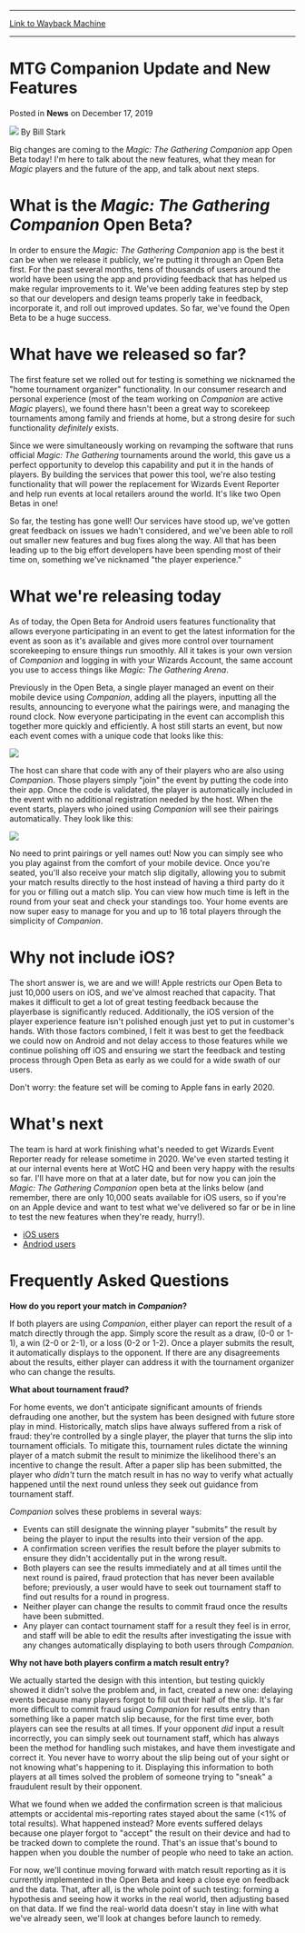 
---
[Link to Wayback Machine](https://web.archive.org/web/20200107185012/https://magic.wizards.com/en/articles/archive/news/mtg-companion-update-and-new-features-2019-12-17)

[_metadata_:author]:- "Bill Stark"
[_metadata_:description]:- "Read all about the big changes coming to the Magic: The Gathering Companion app Open Beta today!"
[_metadata_:generator]:- "Drupal 7 (http://drupal.org)"
[_metadata_:node]:- "1492582"
[_metadata_:publish_date]:- "2019-12-17"
[_metadata_:source]:- "div-main-content"
[_metadata_:title]:- "MTG Companion Update and New Features"
[_metadata_:wayback_capture_timestamp]:- "2020-01-07 18:50:12"
[_metadata_:wayback_raw_url]:- "https://web.archive.org/web/20200107185012id_/https://magic.wizards.com/en/articles/archive/news/mtg-companion-update-and-new-features-2019-12-17"
[_metadata_:wayback_url]:- "https://magic.wizards.com/en/articles/archive/news/mtg-companion-update-and-new-features-2019-12-17"
---


MTG Companion Update and New Features
=====================================



 Posted in **News**
 on December 17, 2019 






![](https://media.magic.wizards.com/styles/auth_small/public/images/person/authorpic_BillStark.jpg)
By Bill Stark











Big changes are coming to the *Magic: The Gathering Companion* app Open Beta today! I'm here to talk about the new features, what they mean for *Magic* players and the future of the app, and talk about next steps.


What is the *Magic: The Gathering* *Companion* Open Beta?
=========================================================


In order to ensure the *Magic: The Gathering* *Companion* app is the best it can be when we release it publicly, we're putting it through an Open Beta first. For the past several months, tens of thousands of users around the world have been using the app and providing feedback that has helped us make regular improvements to it. We've been adding features step by step so that our developers and design teams properly take in feedback, incorporate it, and roll out improved updates. So far, we've found the Open Beta to be a huge success.


What have we released so far?
=============================


The first feature set we rolled out for testing is something we nicknamed the "home tournament organizer" functionality. In our consumer research and personal experience (most of the team working on *Companion* are active *Magic* players), we found there hasn't been a great way to scorekeep tournaments among family and friends at home, but a strong desire for such functionality *definitely* exists.


Since we were simultaneously working on revamping the software that runs official *Magic: The Gathering* tournaments around the world, this gave us a perfect opportunity to develop this capability and put it in the hands of players. By building the services that power this tool, we're also testing functionality that will power the replacement for Wizards Event Reporter and help run events at local retailers around the world. It's like two Open Betas in one!


So far, the testing has gone well! Our services have stood up, we've gotten great feedback on issues we hadn't considered, and we've been able to roll out smaller new features and bug fixes along the way. All that has been leading up to the big effort developers have been spending most of their time on, something we've nicknamed "the player experience."


What we're releasing today
==========================


As of today, the Open Beta for Android users features functionality that allows everyone participating in an event to get the latest information for the event as soon as it's available and gives more control over tournament scorekeeping to ensure things run smoothly. All it takes is your own version of *Companion* and logging in with your Wizards Account, the same account you use to access things like *Magic: The Gathering Arena*.


Previously in the Open Beta, a single player managed an event on their mobile device using *Companion*, adding all the players, inputting all the results, announcing to everyone what the pairings were, and managing the round clock. Now everyone participating in the event can accomplish this together more quickly and efficiently. A host still starts an event, but now each event comes with a unique code that looks like this:


![](https://media.wizards.com/2019/images/daily/Companion%20App%20-%20Event%20Entry%20Code%20Player.jpg)


The host can share that code with any of their players who are also using *Companion*. Those players simply "join" the event by putting the code into their app. Once the code is validated, the player is automatically included in the event with no additional registration needed by the host. When the event starts, players who joined using *Companion* will see their pairings automatically. They look like this:


![](https://media.wizards.com/2019/images/daily/Companion%20App%20-%20Match%20Results.jpg)


No need to print pairings or yell names out! Now you can simply see who you play against from the comfort of your mobile device. Once you're seated, you'll also receive your match slip digitally, allowing you to submit your match results directly to the host instead of having a third party do it for you or filling out a match slip. You can view how much time is left in the round from your seat and check your standings too. Your home events are now super easy to manage for you and up to 16 total players through the simplicity of *Companion*.


Why not include iOS?
====================


The short answer is, we are and we will! Apple restricts our Open Beta to just 10,000 users on iOS, and we've almost reached that capacity. That makes it difficult to get a lot of great testing feedback because the playerbase is significantly reduced. Additionally, the iOS version of the player experience feature isn't polished enough just yet to put in customer's hands. With those factors combined, I felt it was best to get the feedback we could now on Android and not delay access to those features while we continue polishing off iOS and ensuring we start the feedback and testing process through Open Beta as early as we could for a wide swath of our users.


Don't worry: the feature set will be coming to Apple fans in early 2020.


What's next
===========


The team is hard at work finishing what's needed to get Wizards Event Reporter ready for release sometime in 2020. We've even started testing it at our internal events here at WotC HQ and been very happy with the results so far. I'll have more on that at a later date, but for now you can join the *Magic: The Gathering Companion* open beta at the links below (and remember, there are only 10,000 seats available for iOS users, so if you're on an Apple device and want to test what we've delivered so far or be in line to test the new features when they're ready, hurry!).


* [iOS users](https://testflight.apple.com/join/sjZRvrZW)
* [Andriod users](https://play.google.com/apps/testing/com.wizards.winter_orb)

Frequently Asked Questions
==========================


**How do you report your match in *Companion*?**


If both players are using *Companion*, either player can report the result of a match directly through the app. Simply score the result as a draw, (0-0 or 1-1), a win (2-0 or 2-1), or a loss (0-2 or 1-2). Once a player submits the result, it automatically displays to the opponent. If there are any disagreements about the results, either player can address it with the tournament organizer who can change the results.


**What about tournament fraud?**


For home events, we don't anticipate significant amounts of friends defrauding one another, but the system has been designed with future store play in mind. Historically, match slips have always suffered from a risk of fraud: they're controlled by a single player, the player that turns the slip into tournament officials. To mitigate this, tournament rules dictate the winning player of a match submit the result to minimize the likelihood there's an incentive to change the result. After a paper slip has been submitted, the player who *didn't* turn the match result in has no way to verify what actually happened until the next round unless they seek out guidance from tournament staff.


*Companion* solves these problems in several ways:


* Events can still designate the winning player "submits" the result by being the player to input the results into their version of the app.
* A confirmation screen verifies the result before the player submits to ensure they didn't accidentally put in the wrong result.
* Both players can see the results immediately and at all times until the next round is paired, fraud protection that has never been available before; previously, a user would have to seek out tournament staff to find out results for a round in progress.
* Neither player can change the results to commit fraud once the results have been submitted.
* Any player can contact tournament staff for a result they feel is in error, and staff will be able to edit the results after investigating the issue with any changes automatically displaying to both users through *Companion*.

**Why not have both players confirm a match result entry?**


We actually started the design with this intention, but testing quickly showed it didn't solve the problem and, in fact, created a new one: delaying events because many players forgot to fill out their half of the slip. It's far more difficult to commit fraud using *Companion* for results entry than something like a paper match slip because, for the first time ever, both players can see the results at all times. If your opponent *did* input a result incorrectly, you can simply seek out tournament staff, which has always been the method for handling such mistakes, and have them investigate and correct it. You never have to worry about the slip being out of your sight or not knowing what's happening to it. Displaying this information to both players at all times solved the problem of someone trying to "sneak" a fraudulent result by their opponent.


What we found when we added the confirmation screen is that malicious attempts or accidental mis-reporting rates stayed about the same (<1% of total results). What happened instead? More events suffered delays because one player forgot to "accept" the result on their device and had to be tracked down to complete the round. That's an issue that's bound to happen when you double the number of people who need to take an action.


For now, we'll continue moving forward with match result reporting as it is currently implemented in the Open Beta and keep a close eye on feedback and the data. That, after all, is the whole point of such testing: forming a hypothesis and seeing how it works in the real world, then adjusting based on that data. If we find the real-world data doesn't stay in line with what we've already seen, we'll look at changes before launch to remedy.








